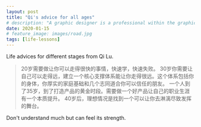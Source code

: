 ```yaml
---
layout: post
title: "Qi's advice for all ages"
# description: "A graphic designer is a professional within the graphic design and graphic arts industry."
date: 2020-01-15
# feature_image: images/road.jpg
tags: [life-lessons]
---
```


Life advices for different stages from Qi Lu.

<!--more-->

>20岁需要做让你可以走得很快的事情，快速学，快速失败。
>30岁你需要让自己可以走得远，建立一个核心支撑体系能让你走得很远。这个体系包括你的身体，你厚实的家庭基础和几个志同道合你可以信任的朋友。
>一个人到了35岁，到了打造产品的黄金时段。需要做一个好产品让自己的职业生涯有一个本质提升。
>40岁后，理想情况是找到一个可以让你去淋漓尽致发挥的舞台。

Don't understand much but can feel its strength.